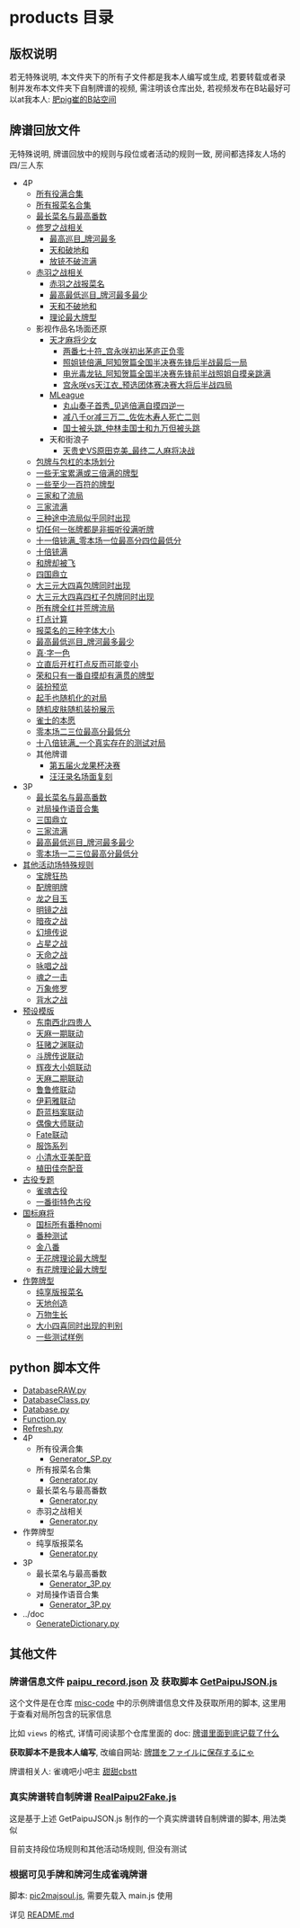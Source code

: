 # products 目录

## 版权说明

若无特殊说明, 本文件夹下的所有子文件都是我本人编写或生成, 若要转载或者录制并发布本文件夹下自制牌谱的视频, 需注明该仓库出处,
若视频发布在B站最好可以at我本人: [肥pig崔的B站空间](https://space.bilibili.com/372365985)

## 牌谱回放文件

无特殊说明, 牌谱回放中的规则与段位或者活动的规则一致, 房间都选择友人场的四/三人东

- 4P
    - [所有役满合集](4P/所有役满合集)
    - [所有报菜名合集](4P/所有报菜名合集)
    - [最长菜名与最高番数](4P/最长菜名与最高番数/template.js)
    - [修罗之战相关](4P/修罗之战相关)
        - [最高巡目_牌河最多](4P/修罗之战相关/最高巡目_牌河最多.js)
        - [天和破地和](4P/修罗之战相关/天和破地和.js)
        - [放铳不破流满](4P/修罗之战相关/放铳不破流满.js)
    - [赤羽之战相关](4P/赤羽之战相关)
        - [赤羽之战报菜名](4P/赤羽之战相关/template.js)
        - [最高最低巡目_牌河最多最少](4P/赤羽之战相关/最高最低巡目_牌河最多最少.js)
        - [天和不破地和](4P/赤羽之战相关/天和不破地和.js)
        - [理论最大牌型](4P/赤羽之战相关/理论最大牌型.js)
    - 影视作品名场面还原
        - [天才麻将少女](4P/影视作品名场面还原/天才麻将少女)
            - [两番七十符_宫永咲初出茅庐正负零](4P/影视作品名场面还原/天才麻将少女/两番七十符_宫永咲初出茅庐正负零.js)
            - [照姐铳倍满_阿知贺篇全国半决赛先锋后半战最后一局](4P/影视作品名场面还原/天才麻将少女/照姐铳倍满_阿知贺篇全国半决赛先锋后半战最后一局.js)
            - [电光毒龙钻_阿知贺篇全国半决赛先锋前半战照姐自摸亲跳满](4P/影视作品名场面还原/天才麻将少女/电光毒龙钻_阿知贺篇全国半决赛先锋前半战照姐自摸亲跳满.js)
            - [宫永咲vs天江衣_预选团体赛决赛大将后半战四局](4P/影视作品名场面还原/天才麻将少女/宫永咲vs天江衣_预选团体赛决赛大将后半战四局.js)
        - [MLeague](4P/影视作品名场面还原/MLeague)
            - [丸山奏子首秀_见逃倍满自摸四逆一](4P/影视作品名场面还原/MLeague/丸山奏子首秀_见逃倍满自摸四逆一.js)
            - [减八千or减三万二_佐佐木寿人死亡二则](4P/影视作品名场面还原/MLeague/减八千or减三万二_佐佐木寿人死亡二则.js)
            - [国士被头跳_仲林圭国士和九万但被头跳](4P/影视作品名场面还原/MLeague/国士被头跳_仲林圭国士和九万但被头跳.js)
        - 天和街浪子
            - [天贵史VS原田克美_最终二人麻将决战](4P/影视作品名场面还原/天和街浪子/天贵史VS原田克美_最终二人麻将决战.js)
    - [包牌与包杠的本场划分](4P/包牌与包杠的本场划分)
    - [一些无宝累满或三倍满的牌型](4P/一些无宝累满或三倍满的牌型.js)
    - [一些至少一百符的牌型](4P/一些至少一百符的牌型.js)
    - [三家和了流局](4P/三家和了流局.js)
    - [三家流满](4P/三家流满.js)
    - [三种途中流局似乎同时出现](4P/三种途中流局似乎同时出现.js)
    - [切任何一张牌都是非振听役满听牌](4P/切任何一张牌都是非振听役满听牌.js)
    - [十一倍铳满_零本场一位最高分四位最低分](4P/十一倍铳满_零本场一位最高分四位最低分.js)
    - [十倍铳满](4P/十倍铳满.js)
    - [和牌却被飞](4P/和牌却被飞.js)
    - [四国鼎立](4P/四国鼎立.js)
    - [大三元大四喜包牌同时出现](4P/大三元大四喜包牌同时出现.js)
    - [大三元大四喜四杠子包牌同时出现](4P/大三元大四喜四杠子包牌同时出现.js)
    - [所有牌全红并荒牌流局](4P/所有牌全红并荒牌流局.js)
    - [打点计算](4P/打点计算.js)
    - [报菜名的三种字体大小](4P/报菜名的三种字体大小.js)
    - [最高最低巡目_牌河最多最少](4P/最高最低巡目_牌河最多最少.js)
    - [真·字一色](4P/真_字一色.js)
    - [立直后开杠打点反而可能变小](4P/立直后开杠打点反而可能变小.js)
    - [荣和只有一番自摸却有满贯的牌型](4P/荣和只有一番自摸却有满贯的牌型.js)
    - [装扮预览](4P/装扮预览.js)
    - [起手也随机化的对局](4P/起手也随机化的对局.js)
    - [随机皮肤随机装扮展示](4P/随机皮肤随机装扮展示.js)
    - [雀士的本愿](4P/雀士的本愿.js)
    - [零本场二三位最高分最低分](4P/零本场二三位最高分最低分.js)
    - [十八倍铳满_一个真实存在的测试对局](4P/十八倍铳满_一个真实存在的测试对局)
    - 其他牌谱
        - [第五届火龙果杯决赛](4P/其他牌谱/第五届火龙果杯决赛)
        - [汪汪录名场面复刻](4P/其他牌谱/汪汪录名场面复刻)
- 3P
    - [最长菜名与最高番数](3P/最长菜名与最高番数/template.js)
    - [对局操作语音合集](3P/对局操作语音合集)
    - [三国鼎立](3P/三国鼎立.js)
    - [三家流满](3P/三家流满.js)
    - [最高最低巡目_牌河最多最少](3P/最高最低巡目_牌河最多最少.js)
    - [零本场一二三位最高分最低分](3P/零本场一二三位最高分最低分.js)
- [其他活动场特殊规则](其他活动场特殊规则)
    - [宝牌狂热](其他活动场特殊规则/宝牌狂热)
    - [配牌明牌](其他活动场特殊规则/配牌明牌)
    - [龙之目玉](其他活动场特殊规则/龙之目玉)
    - [明镜之战](其他活动场特殊规则/明镜之战)
    - [暗夜之战](其他活动场特殊规则/暗夜之战)
    - [幻境传说](其他活动场特殊规则/幻境传说)
    - [占星之战](其他活动场特殊规则/占星之战)
    - [天命之战](其他活动场特殊规则/天命之战)
    - [咏唱之战](其他活动场特殊规则/咏唱之战)
    - [魂之一击](其他活动场特殊规则/魂之一击)
    - [万象修罗](其他活动场特殊规则/万象修罗)
    - [背水之战](其他活动场特殊规则/背水之战)
- [预设模版](预设模版)
    - [东南西北四贵人](预设模版/东南西北四贵人)
    - [天麻一期联动](预设模版/天麻一期联动)
    - [狂赌之渊联动](预设模版/狂赌之渊联动)
    - [斗牌传说联动](预设模版/斗牌传说联动)
    - [辉夜大小姐联动](预设模版/辉夜大小姐联动)
    - [天麻二期联动](预设模版/天麻二期联动)
    - [鲁鲁修联动](预设模版/鲁鲁修联动)
    - [伊莉雅联动](预设模版/伊莉雅联动)
    - [蔚蓝档案联动](预设模版/蔚蓝档案联动)
    - [偶像大师联动](预设模版/偶像大师联动)
    - [Fate联动](预设模版/Fate联动)
    - [服饰系列](预设模版/服饰系列)
    - [小清水亚美配音](预设模版/小清水亚美配音.js)
    - [植田佳奈配音](预设模版/植田佳奈配音.js)
- [古役专题](古役专题)
    - [雀魂古役](古役专题/雀魂古役.js)
    - [一番街特色古役](古役专题/一番街特色古役.js)
- [国标麻将](国标麻将)
    - [国标所有番种nomi](国标麻将/国标所有番种nomi)
    - [番种测试](国标麻将/番种测试)
    - [金八番](国标麻将/金八番)
    - [无花牌理论最大牌型](国标麻将/无花牌理论最大牌型.js)
    - [有花牌理论最大牌型](国标麻将/有花牌理论最大牌型.js)
- [作弊牌型](作弊牌型)
    - [纯享版报菜名](作弊牌型/纯享版报菜名)
    - [天地创造](作弊牌型/天地创造.js)
    - [万物生长](作弊牌型/万物生长.js)
    - [大小四喜同时出现的判别](作弊牌型/大小四喜同时出现的判别.js)
    - [一些测试样例](作弊牌型/一些测试样例.js)

## python 脚本文件

- [DatabaseRAW.py](DatabaseRAW.py)
- [DatabaseClass.py](DatabaseClass.py)
- [Database.py](Database.py)
- [Function.py](Function.py)
- [Refresh.py](Refresh.py)
- 4P
    - 所有役满合集
        - [Generator_SP.py](4P/所有役满合集/Generator_SP.py)
    - 所有报菜名合集
        - [Generator.py](4P/所有报菜名合集/Generator.py)
    - 最长菜名与最高番数
        - [Generator.py](4P/最长菜名与最高番数/Generator.py)
    - 赤羽之战相关
        - [Generator.py](4P/赤羽之战相关/Generator.py)
- 作弊牌型
    - 纯享版报菜名
        - [Generator.py](作弊牌型/纯享版报菜名/Generator.py)
- 3P
    - 最长菜名与最高番数
        - [Generator_3P.py](3P/最长菜名与最高番数/Generator_3P.py)
    - 对局操作语音合集
        - [Generator_3P.py](3P/对局操作语音合集/Generator_3P.py)
- ../doc
    - [GenerateDictionary.py](../doc/GenerateDictionary.py)

## 其他文件

### 牌谱信息文件 [paipu_record.json](paipu_record.json) 及 获取脚本 [GetPaipuJSON.js](GetPaipuJSON.js)

这个文件是在仓库 [misc-code](https://github.com/Fat-pig-Cui/misc-code/tree/main/paipu) 中的示例牌谱信息文件及获取所用的脚本,
这里用于查看对局所包含的玩家信息

比如 `views` 的格式, 详情可阅读那个仓库里面的
doc: [牌谱里面到底记载了什么](https://github.com/Fat-pig-Cui/misc-code/tree/main/doc/%E7%89%8C%E8%B0%B1%E9%87%8C%E9%9D%A2%E5%88%B0%E5%BA%95%E8%AE%B0%E8%BD%BD%E4%BA%86%E4%BB%80%E4%B9%88)

**获取脚本不是我本人编写**,
改编自网站: [牌譜をファイルに保存するにゃ](https://wikiwiki.jp/majsoul-api/%E7%89%8C%E8%AD%9C%E3%82%92%E3%83%95%E3%82%A1%E3%82%A4%E3%83%AB%E3%81%AB%E4%BF%9D%E5%AD%98%E3%81%99%E3%82%8B%E3%81%AB%E3%82%83)

牌谱相关人: 雀魂吧小吧主 [甜甜cbstt](https://space.bilibili.com/437346309)

### 真实牌谱转自制牌谱 [RealPaipu2Fake.js](./RealPaipu2Fake.js)

这是基于上述 GetPaipuJSON.js 制作的一个真实牌谱转自制牌谱的脚本, 用法类似

目前支持段位场规则和其他活动场规则, 但没有测试

### 根据可见手牌和牌河生成雀魂牌谱

脚本: [pic2majsoul.js](根据可见手牌和牌河生成雀魂牌谱/pic2majsoul.js), 需要先载入 main.js 使用

详见 [README.md](根据可见手牌和牌河生成雀魂牌谱/README.md)
